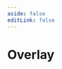 ```yaml
---
aside: false
editLink: false
---
```


# Overlay

<script setup>
import Chart from '../../components/SampleChart.vue'
import data from '../../data/sample/overlay/index.json'
</script>
<Chart :js="data['index.js']" :html="data['index.html']" :css="data['index.css']" title="Overlay"/>

<!--@include: @/data/sample/overlay/index.md-->

